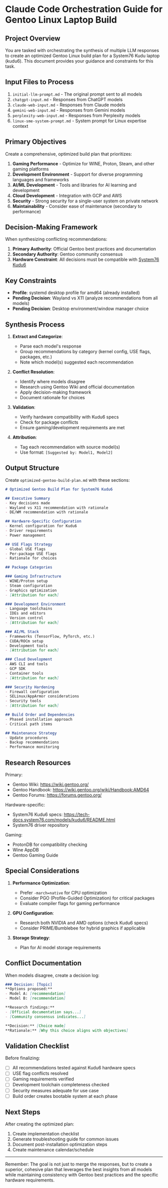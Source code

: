 # Claude Code Orchestration Guide for Gentoo Linux Laptop Build

## Project Overview

You are tasked with orchestrating the synthesis of multiple LLM responses to create an optimized Gentoo Linux build plan for a System76 Kudu laptop (kudu6). This document provides your guidance and constraints for this task.

## Input Files to Process

1. `initial-llm-prompt.md` - The original prompt sent to all models
2. `chatgpt-input.md` - Responses from ChatGPT models
3. `claude-web-input.md` - Responses from Claude models
4. `gemini-web-input.md` - Responses from Gemini models
5. `perplexity-web-input.md` - Responses from Perplexity models
6. `linux-sme-system-prompt.md` - System prompt for Linux expertise context

## Primary Objectives

Create a comprehensive, optimized build plan that prioritizes:

1. **Gaming Performance** - Optimize for WINE, Proton, Steam, and other gaming platforms
2. **Development Environment** - Support for diverse programming languages and frameworks
3. **AI/ML Development** - Tools and libraries for AI learning and development
4. **Cloud Development** - Integration with GCP and AWS
5. **Security** - Strong security for a single-user system on private network
6. **Maintainability** - Consider ease of maintenance (secondary to performance)

## Decision-Making Framework

When synthesizing conflicting recommendations:

1. **Primary Authority**: Official Gentoo best practices and documentation
2. **Secondary Authority**: Gentoo community consensus
3. **Hardware Constraint**: All decisions must be compatible with [System76 Kudu6](gimli-system-specifications.md)

## Key Constraints

- **Profile**: systemd desktop profile for amd64 (already installed)
- **Pending Decision**: Wayland vs X11 (analyze recommendations from all models)
- **Pending Decision**: Desktop environment/window manager choice

## Synthesis Process

1. **Extract and Categorize**:
   - Parse each model's response
   - Group recommendations by category (kernel config, USE flags, packages, etc.)
   - Note which model(s) suggested each recommendation

2. **Conflict Resolution**:
   - Identify where models disagree
   - Research using Gentoo Wiki and official documentation
   - Apply decision-making framework
   - Document rationale for choices

3. **Validation**:
   - Verify hardware compatibility with Kudu6 specs
   - Check for package conflicts
   - Ensure gaming/development requirements are met

4. **Attribution**:
   - Tag each recommendation with source model(s)
   - Use format: `[Suggested by: Model1, Model2]`

## Output Structure

Create `optimized-gentoo-build-plan.md` with these sections:

```markdown
# Optimized Gentoo Build Plan for System76 Kudu6

## Executive Summary
- Key decisions made
- Wayland vs X11 recommendation with rationale
- DE/WM recommendation with rationale

## Hardware-Specific Configuration
- Kernel configuration for Kudu6
- Driver requirements
- Power management

## USE Flags Strategy
- Global USE flags
- Per-package USE flags
- Rationale for choices

## Package Categories

### Gaming Infrastructure
- WINE/Proton setup
- Steam configuration
- Graphics optimization
- [Attribution for each]

### Development Environment
- Language toolchains
- IDEs and editors
- Version control
- [Attribution for each]

### AI/ML Stack
- Frameworks (TensorFlow, PyTorch, etc.)
- CUDA/ROCm setup
- Development tools
- [Attribution for each]

### Cloud Development
- AWS CLI and tools
- GCP SDK
- Container tools
- [Attribution for each]

### Security Hardening
- Firewall configuration
- SELinux/AppArmor considerations
- Security tools
- [Attribution for each]

## Build Order and Dependencies
- Phased installation approach
- Critical path items

## Maintenance Strategy
- Update procedures
- Backup recommendations
- Performance monitoring
```

## Research Resources

Primary:

- Gentoo Wiki: <https://wiki.gentoo.org/>
- Gentoo Handbook: <https://wiki.gentoo.org/wiki/Handbook:AMD64>
- Gentoo Forums: <https://forums.gentoo.org/>

Hardware-specific:

- System76 Kudu6 specs: <https://tech-docs.system76.com/models/kudu6/README.html>
- System76 driver repository

Gaming:

- ProtonDB for compatibility checking
- Wine AppDB
- Gentoo Gaming Guide

## Special Considerations

1. **Performance Optimization**:
   - Prefer `-march=native` for CPU optimization
   - Consider PGO (Profile-Guided Optimization) for critical packages
   - Evaluate compiler flags for gaming performance

2. **GPU Configuration**:
   - Research both NVIDIA and AMD options (check Kudu6 specs)
   - Consider PRIME/Bumblebee for hybrid graphics if applicable

3. **Storage Strategy**:
   - Plan for AI model storage requirements

## Conflict Documentation

When models disagree, create a decision log:

```markdown
### Decision: [Topic]
**Options proposed:**
- Model A: [recommendation]
- Model B: [recommendation]

**Research findings:**
- [Official documentation says...]
- [Community consensus indicates...]

**Decision:** [Choice made]
**Rationale:** [Why this choice aligns with objectives]
```

## Validation Checklist

Before finalizing:

- [ ] All recommendations tested against Kudu6 hardware specs
- [ ] USE flag conflicts resolved
- [ ] Gaming requirements verified
- [ ] Development toolchain completeness checked
- [ ] Security measures adequate for use case
- [ ] Build order creates bootable system at each phase

## Next Steps

After creating the optimized plan:

1. Create implementation checklist
2. Generate troubleshooting guide for common issues
3. Document post-installation optimization steps
4. Create maintenance calendar/schedule

---

Remember: The goal is not just to merge the responses, but to create a superior, cohesive plan that leverages the best insights from all models while maintaining consistency with Gentoo best practices and the specific hardware requirements.

